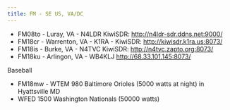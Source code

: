 ```yaml
---
title: FM - SE US, VA/DC
---
```


* FM08to - Luray, VA - N4LDR KiwiSDR: http://n4ldr-sdr.ddns.net:9000/
* FM18cr - Warrenton, VA - K1RA - KiwiSDR: http://kiwisdr.k1ra.us:8073/
* FM18is - Burke, VA - N4TVC KiwiSDR: http://n4tvc.zapto.org:8073/
* FM18ku - Arlingon, VA - WB4KLJ http://68.33.101.145:8073/

Baseball

* FM18mw - WTEM 980 Baltimore Orioles (5000 watts at night) in Hyattsville MD 
* WFED 1500 Washington Nationals (50000 watts)
